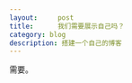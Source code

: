 ```yaml
---
layout:     post
title:      我们需要展示自己吗？
category: blog
description: 搭建一个自己的博客
---
```

需要。
<!-- <meta http-equiv="refresh" content="0.1"> -->